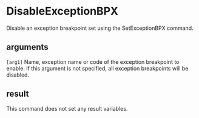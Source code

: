 ﻿# DisableExceptionBPX

Disable an exception breakpoint set using the SetExceptionBPX command.

## arguments

`[arg1]` Name, exception name or code of the exception breakpoint to enable. If this argument is not specified, all exception breakpoints will be disabled.

## result

This command does not set any result variables.
